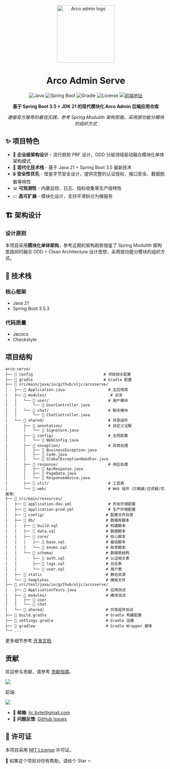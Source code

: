 <div align="center">

<a href="https://github.com/oljc/arco-admin">
  <img width="180" src="https://github.com/user-attachments/assets/09c91ec6-1de8-400e-878c-e1066667ff08" alt="Arco admin logo">
</a>

 # Arco Admin Serve 

![Java](https://img.shields.io/badge/Java-21-orange?style=plastic&logo=openjdk)
![Spring Boot](https://img.shields.io/badge/Spring%20Boot-3.5.3-brightgreen?style=plastic&logo=springboot)
![Gradle](https://img.shields.io/badge/Gradle-8.0+-blue?style=plastic&logo=gradle)
![License](https://img.shields.io/badge/License-MIT-4080FF?style=plastic)
[![前端地址](https://img.shields.io/badge/前端地址-Arco%20Admin-brightgreen?style=plastic&logo=github)](https://github.com/oljc/arco-admin)

**基于 Spring Boot 3.5 + JDK 21 的现代模块化 Arco Admin 后端应用仓库**

*遵循官方推荐的最佳实践，参考 Spring Modulith 架构思路，采用按功能分模块的组织方式*

</div>

## ✨ 项目特色

- 🎯 **企业级架构设计** - 流行趋势 PBF 设计，DDD 分层领域驱动融合模块化单体架构模式
- 🚀 **现代化技术栈** - 基于 Java 21 + Spring Boot 3.5 最新技术
- 🔒 **安全性优先** - 借鉴字节安全设计，提供完整的认证授权、接口安全、数据脱敏等特性
- 📊 **可观测性** - 内置监控、日志、指标收集等生产级特性
- 📈 **高可扩展** - 模块化设计，支持平滑拆分为微服务

## 🏗️ 架构设计

### 设计原则

本项目采用**模块化单体架构**，参考近期的架构趋势借鉴了 Spring Modulith 架构思路同时融合 DDD + Clean Architecture 设计思想，采用按功能分模块的组织方式。


## 🚀 技术栈

### 核心框架
- Java 21
- Spring Boot 3.5.3

### 代码质量
- Jacoco
- Checkstyle

## 项目结构

```
arco-serve/
├── 📁 config                               # 项目相关配置
├── 📁 gradle                               # Gradle 配置
├── 📁 src/main/java/io/github/oljc/arcoserve/
│   ├── 📄 Application.java                   # 主应用类
│   ├── 📁 modules/                            # 业务
│   │   └── 📁 user/                          # 用户模块
│   │       └── 📄 UserController.java
│   │   └── 📁 chat/                          # 聊天模块
│   │       └── 📄 ChatController.java
│   └── 📁 shared/                            # 共享组件
│       ├── 📁 annotation/                    # 自定义注解
│       │   └── 📄 Signature.java
│       ├── 📁 config/                        # 全局配置
│       │   └── 📄 WebConfig.java
│       ├── 📁 exception/                     # 异常处理
│       │   ├── 📄 BusinessException.java
│       │   ├── 📄 Code.java
│       │   └── 📄 GlobalExceptionHandler.java
│       ├── 📁 response/                      # 响应处理
│       │   ├── 📄 ApiResponse.java
│       │   ├── 📄 PageData.java
│       │   └── 📄 ResponseAdvice.java
│       ├── 📁 util/                          # 工具类
│       └── 📁 web/                           # Web 组件（拦截器/过滤器/切面等）
├── 📁 src/main/resources/
│   ├── 📄 application-dev.yml                # 开发环境配置
│   ├── 📄 application-prod.yml               # 生产环境配置
│   ├── 📁 config/                           # 配置文件目录
│   ├── 📁 db/                               # 数据库脚本
│   │   ├── 📄 build.sql                     # 构建脚本
│   │   ├── 📄 data.sql                      # 数据脚本
│   │   ├── 📁 core/                         # 核心脚本
│   │   │   ├── 📄 base.sql                  # 基础脚本
│   │   │   └── 📄 enums.sql                 # 枚举脚本
│   │   └── 📁 schema/                       # 数据表结构
│   │       ├── 📄 auth.sql                  # 认证相关表
│   │       ├── 📄 logs.sql                  # 日志表
│   │       └── 📄 user.sql                  # 用户表
│   ├── 📁 static                            # 静态资源
│   └── 📁 templates                         # 模板文件
├── 📁 src/test/java/io/github/oljc/arcoserve/
│   ├── 📄 ApplicationTests.java             # 应用测试
│   ├── 📁 modules/                          # 模块测试
│   │   ├── 📁 user
│   │   └── 📁 chat
│   └── 📁 shared/                           # 共享组件测试
├── 📄 build.gradle                          # Gradle 构建配置
├── 📄 settings.gradle                       # Gradle 设置
├── 📄 gradlew                               # Gradle Wrapper 脚本
└── ... 
```

更多细节参考 [开发文档](https://github.com/oljc/arco-serve.wiki.git)

## 贡献

欢迎参与贡献，请参考 [贡献指南](CONTRIBUTING.md)。

<a href="https://github.com/oljc/arco-serve/graphs/contributors"><img src="https://contrib.rocks/image?repo=oljc/arco-serve" />
</a><br/>

前端:

<a href="https://github.com/oljc/arco-admin/graphs/contributors"><img src="https://contrib.rocks/image?repo=oljc/arco-admin" />
</a><br/>

- 📧 **邮箱**: ljc.byte@gmail.com
- 🐛 **问题反馈**: [GitHub Issues](https://github.com/oljc/arco-serve/issues)

## 📄 许可证

本项目采用 [MIT License](LICENSE) 许可证。

🌟 如果这个项目对你有帮助，请给个 Star ⭐
